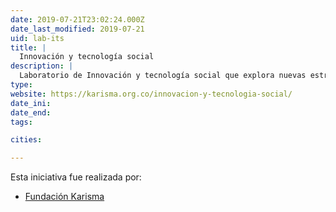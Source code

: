 ```yaml
---
date: 2019-07-21T23:02:24.000Z
date_last_modified: 2019-07-21
uid: lab-its
title: |
  Innovación y tecnología social
description: |
  Laboratorio de Innovación y tecnología social que explora nuevas estrategias, conceptos, ideas y organizaciones para afrontar necesidades sociales usando diferentes formas de tecnología con el objetivo de enriquecer a la sociedad civil.
type: 
website: https://karisma.org.co/innovacion-y-tecnologia-social/
date_ini: 
date_end: 
tags:

cities: 

---
```


Esta iniciativa fue realizada por:

- [Fundación Karisma](/organizaciones/fundacion-karisma)
